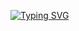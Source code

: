 
[![Typing SVG](https://readme-typing-svg.demolab.com/?lines=NAH+I'D+WIN)](https://git.io/typing-svg)
